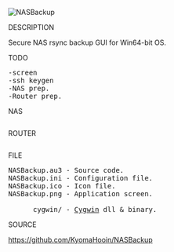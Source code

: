 
![NASBackup](https://github.com/KyomaHooin/NASBackup/raw/master/NASBackup.png "screenshot")

DESCRIPTION

Secure NAS rsync backup GUI for Win64-bit OS.

TODO

<pre>
-screen
-ssh keygen
-NAS prep.
-Router prep.
</pre>

NAS

<pre>
</pre>

ROUTER

<pre>
</pre>

FILE
<pre>
NASBackup.au3 - Source code.
NASBackup.ini - Configuration file.
NASBackup.ico - Icon file.
NASBackup.png - Application screen.

      cygwin/ - <a href="https://cygwin.com">Cygwin</a> dll & binary.
</pre>
SOURCE

https://github.com/KyomaHooin/NASBackup

